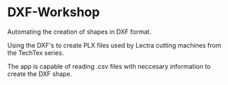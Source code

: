 # DXF-Workshop
Automating the creation of shapes in DXF format.

Using the DXF's to create PLX files used by Lectra cutting machines from the TechTex series.

The app is capable of reading .csv files with neccesary information to create the DXF shape.
